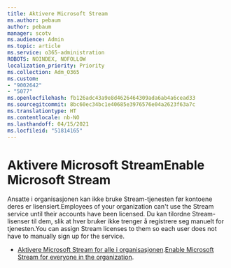 ```yaml
---
title: Aktivere Microsoft Stream
ms.author: pebaum
author: pebaum
manager: scotv
ms.audience: Admin
ms.topic: article
ms.service: o365-administration
ROBOTS: NOINDEX, NOFOLLOW
localization_priority: Priority
ms.collection: Adm_O365
ms.custom:
- "9002642"
- "5077"
ms.openlocfilehash: fb126adc43a9e8d4626464309ada6ab4a6cead33
ms.sourcegitcommit: 8bc60ec34bc1e40685e3976576e04a2623f63a7c
ms.translationtype: HT
ms.contentlocale: nb-NO
ms.lasthandoff: 04/15/2021
ms.locfileid: "51814165"
---
```

# <a name="enable-microsoft-stream"></a><span data-ttu-id="c8fe1-102">Aktivere Microsoft Stream</span><span class="sxs-lookup"><span data-stu-id="c8fe1-102">Enable Microsoft Stream</span></span>

<span data-ttu-id="c8fe1-103">Ansatte i organisasjonen kan ikke bruke Stream-tjenesten før kontoene deres er lisensiert.</span><span class="sxs-lookup"><span data-stu-id="c8fe1-103">Employees of your organization can't use the Stream service until their accounts have been licensed.</span></span> <span data-ttu-id="c8fe1-104">Du kan tilordne Stream-lisenser til dem, slik at hver bruker ikke trenger å registrere seg manuelt for tjenesten.</span><span class="sxs-lookup"><span data-stu-id="c8fe1-104">You can assign Stream licenses to them so each user does not have to manually sign up for the service.</span></span>

- <span data-ttu-id="c8fe1-105">[Aktivere Microsoft Stream for alle i organisasjonen](https://docs.microsoft.com/stream/assign-user-licenses).</span><span class="sxs-lookup"><span data-stu-id="c8fe1-105">[Enable Microsoft Stream for everyone in the organization](https://docs.microsoft.com/stream/assign-user-licenses).</span></span>
